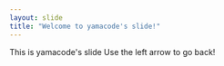 ```yaml
---
layout: slide
title: "Welcome to yamacode's slide!"
---
```


This is yamacode's slide
Use the left arrow to go back!
